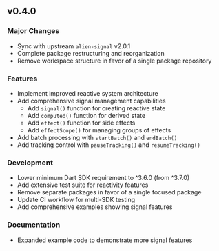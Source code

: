 ## v0.4.0

### Major Changes

- Sync with upstream `alien-signal` v2.0.1
- Complete package restructuring and reorganization
- Remove workspace structure in favor of a single package repository

### Features

- Implement improved reactive system architecture
- Add comprehensive signal management capabilities
  - Add `signal()` function for creating reactive state
  - Add `computed()` function for derived state
  - Add `effect()` function for side effects
  - Add `effectScope()` for managing groups of effects
- Add batch processing with `startBatch()` and `endBatch()`
- Add tracking control with `pauseTracking()` and `resumeTracking()`

### Development

- Lower minimum Dart SDK requirement to ^3.6.0 (from ^3.7.0)
- Add extensive test suite for reactivity features
- Remove separate packages in favor of a single focused package
- Update CI workflow for multi-SDK testing
- Add comprehensive examples showing signal features

### Documentation

- Expanded example code to demonstrate more signal features
